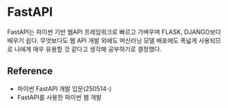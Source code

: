 # FastAPI
FastAPI는 파이썬 기반 웹API 프레임워크로 빠르고 가벼우며 FLASK, DJANGO보다 배우기 쉽다. 무엇보다도 웹 API 개발 외에도 머신러닝 모델 배포에도 폭넓게 사용되므로 나에게 매우 유용할 것 같다고 생각해 공부하기로 결정했다.

## Reference
- 파이썬 FastAPI 개발 입문(250514-)
- FastAPI를 사용한 파이썬 웹 개발
